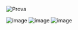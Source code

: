 ![Prova](https://github.com/ElielmaSilva/Informatica/assets/162644582/ce5c07b8-9ea1-431b-9cbc-b6063c490c4c)

![image](https://github.com/ElielmaSilva/Informatica/assets/162644582/2c955910-2250-4823-bc93-1599bc4602a8)
![image](https://github.com/ElielmaSilva/Informatica/assets/162644582/620fd369-f2cc-447d-9ca3-b70b1c7cf5c9)
![image](https://github.com/ElielmaSilva/Informatica/assets/162644582/e158c08d-4945-4423-b7d7-c624a2f5baf9)
